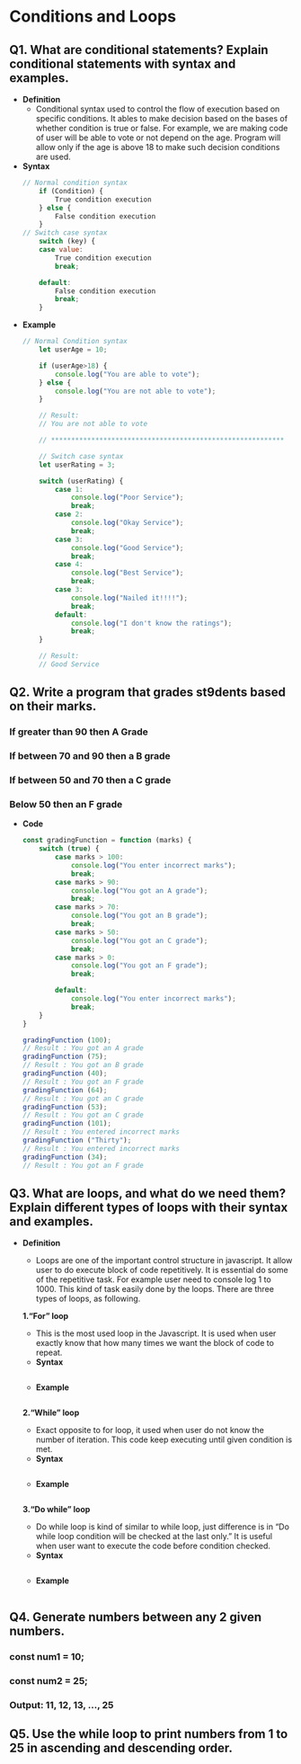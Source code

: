 # Conditions and Loops
## Q1. What are conditional statements? Explain conditional statements with syntax and examples.
- **Definition** 
    - Conditional syntax used to control the flow of execution based on specific conditions. It ables to make decision based on the bases of whether condition is true or false. For example, we are making code of user will be able to vote or not depend on the age. Program will allow only if the age is above 18 to make such decision conditions are used.
- **Syntax**
    ``` Javascript
    // Normal condition syntax
        if (Condition) {
            True condition execution
        } else {
            False condition execution
        }
    // Switch case syntax
        switch (key) {
        case value:
            True condition execution
            break;

        default:
            False condition execution
            break;
        }
    ```
- **Example**
    ``` Javascript
    // Normal Condition syntax
        let userAge = 10;

        if (userAge>18) {
            console.log("You are able to vote");
        } else {
            console.log("You are not able to vote");
        }

        // Result:
        // You are not able to vote

        // **********************************************************

        // Switch case syntax
        let userRating = 3;

        switch (userRating) {
            case 1:
                console.log("Poor Service");
                break;
            case 2:
                console.log("Okay Service");
                break;
            case 3:
                console.log("Good Service");
                break;
            case 4:
                console.log("Best Service");
                break;
            case 3:
                console.log("Nailed it!!!!");
                break;
            default:
                console.log("I don't know the ratings");
                break;
        }

        // Result:
        // Good Service
    ```
## Q2. Write a program that grades st9dents based on their marks.
### If greater than 90 then A Grade
### If between 70 and 90 then a B grade
### If between 50 and 70 then a C grade
### Below 50 then an F grade
- **Code**
    ``` Javascript
    const gradingFunction = function (marks) {
        switch (true) {
            case marks > 100:
                console.log("You enter incorrect marks");
                break;
            case marks > 90:
                console.log("You got an A grade");
                break;
            case marks > 70:
                console.log("You got an B grade");
                break;
            case marks > 50:
                console.log("You got an C grade");
                break;
            case marks > 0:
                console.log("You got an F grade");
                break;

            default:
                console.log("You enter incorrect marks");
                break;
        }
    }

    gradingFunction (100);
    // Result : You got an A grade
    gradingFunction (75);
    // Result : You got an B grade
    gradingFunction (40);
    // Result : You got an F grade
    gradingFunction (64);
    // Result : You got an C grade
    gradingFunction (53);
    // Result : You got an C grade
    gradingFunction (101);
    // Result : You entered incorrect marks
    gradingFunction ("Thirty");
    // Result : You entered incorrect marks
    gradingFunction (34);
    // Result : You got an F grade
    ```
## Q3. What are loops, and what do we need them? Explain different types of loops with their syntax and examples.
- **Definition**
    - Loops are one of the important control structure in javascript. It allow user to do execute block of code repetitively. It is essential do some of the repetitive task. For example user need to console log 1 to 1000. This kind of task easily done by the loops. There are three types of loops, as following.

    **1.“For” loop**
    - This is the most used loop in the Javascript. It is used when user exactly know that how many times we want the block of code to repeat.
    - **Syntax**
        ```Javascript
        ```
    - **Example**
        ```Javascript
        ```

    **2.“While” loop**
    - Exact opposite to for loop, it used when user do not know the number of iteration. This code keep executing until given condition is met.
    - **Syntax**
        ```Javascript
        ```
    - **Example**
        ```Javascript
        ```

     **3.“Do while” loop**
    - Do while loop is kind of similar to while loop, just difference is in “Do while loop condition will be checked at the last only.” It is useful when user want to execute the code before condition checked. 
    - **Syntax**
        ```Javascript
        ```
    - **Example**
        ```Javascript
        ```

## Q4. Generate numbers between any 2 given numbers.
### const num1 = 10;
### const num2 = 25;
### Output: 11, 12, 13, ..., 25
## Q5. Use the while loop to print numbers from 1 to 25 in ascending and descending order.
